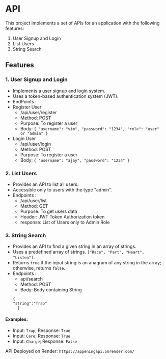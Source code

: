# API
This project implements a set of APIs for an application with the following features:

1. User Signup and Login
2. List Users
3. String Search

## Features

### 1. User Signup and Login

- Implements a user signup and login system.
- Uses a token-based authentication system (JWT).
- EndPoints :
- Register User
  -  /api/user/register
  - Method: POST
  - Purpose: To register a user
  - Body:  ```{
  "username": "vim",
  "password": "1234",
  "role": "user" or "admin"
}```
- Login User
  - /api/user/login
  - Method: POST
  - Purpose: To register a user
  - Body:  ```{
    "username": "ajay",
    "password": "1234"
  }```

### 2. List Users

- Provides an API to list all users.
- Accessible only to users with the type "admin".
- Endpoints :
  - /api/user/list
  - Method: GET
  - Purpose: To get users data
  - Header: JWT Token Authorization token
  - response: List of Users only to Admin Role

### 3. String Search

- Provides an API to find a given string in an array of strings.
- Uses a predefined array of strings. `["Race", "Part", "Heart", "Listen"]`.
- Returns `true` if the input string is an anagram of any string in the array; otherwise, returns `false`.
- Endpoints :
  - api/search
  - Method: POST
  - Body: Body containing String
  ```
  {
  "string":"Trap"
    }
  ```
  

#### Examples:

- Input: `Trap`; Response: `True`
- Input: `Care`; Response: `True`
- Input: `Charge`; Response: `False`

 API Deployed on Render: `https://appeningapi.onrender.com/`
